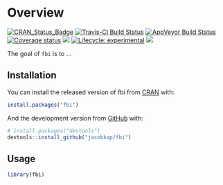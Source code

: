 
<!-- README.md is generated from README.Rmd. Please edit that file -->

# Overview

<!-- badges: start -->

[![CRAN\_Status\_Badge](https://www.r-pkg.org/badges/version/fbi)](https://cran.r-project.org/package=fbi.png)
[![Travis-CI Build
Status](https://travis-ci.org/jacobkap/fbi.svg?branch=master)](https://travis-ci.org/jacobkap/fbi)
[![AppVeyor Build
Status](https://ci.appveyor.com/api/projects/status/github/jacobkap/fbi?branch=master&svg=true)](https://ci.appveyor.com/project/jacobkap/fbi)
[![Coverage
status](https://codecov.io/gh/jacobkap/fbi/branch/master/graph/badge.svg)](https://codecov.io/github/jacobkap/fbi?branch=master)
[![](http://cranlogs.r-pkg.org/badges/grand-total/fbi?color=blue)](https://cran.r-project.org/package=fbi)
[![Lifecycle:
experimental](https://img.shields.io/badge/lifecycle-experimental-orange.svg)](https://www.tidyverse.org/lifecycle/#experimental)
[![](http://cranlogs.r-pkg.org/badges/grand-total/fbi?color=blue)](https://cran.r-project.org/package=fbi)
<!-- badges: end -->

The goal of `fbi` is to …

## Installation

You can install the released version of fbi from
[CRAN](https://CRAN.R-project.org) with:

``` r
install.packages("fbi")
```

And the development version from [GitHub](https://github.com/) with:

``` r
# install.packages("devtools")
devtools::install_github("jacobkap/fbi")
```

## Usage

``` r
library(fbi)
```
